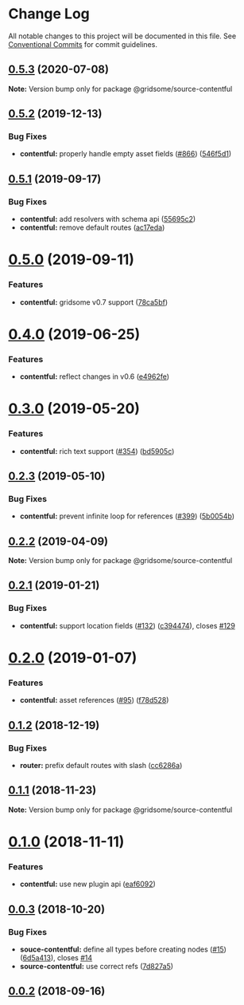 # Change Log

All notable changes to this project will be documented in this file.
See [Conventional Commits](https://conventionalcommits.org) for commit guidelines.

## [0.5.3](https://github.com/gridsome/gridsome/tree/master/packages/source-contentful/compare/@gridsome/source-contentful@0.5.2...@gridsome/source-contentful@0.5.3) (2020-07-08)

**Note:** Version bump only for package @gridsome/source-contentful





## [0.5.2](https://github.com/gridsome/gridsome/tree/master/packages/source-contentful/compare/@gridsome/source-contentful@0.5.1...@gridsome/source-contentful@0.5.2) (2019-12-13)


### Bug Fixes

* **contentful:** properly handle empty asset fields ([#866](https://github.com/gridsome/gridsome/tree/master/packages/source-contentful/issues/866)) ([546f5d1](https://github.com/gridsome/gridsome/tree/master/packages/source-contentful/commit/546f5d18f1c0c52c351e99921aa118e5830b9498))





## [0.5.1](https://github.com/gridsome/gridsome/tree/master/packages/source-contentful/compare/@gridsome/source-contentful@0.5.0...@gridsome/source-contentful@0.5.1) (2019-09-17)


### Bug Fixes

* **contentful:** add resolvers with schema api ([55695c2](https://github.com/gridsome/gridsome/tree/master/packages/source-contentful/commit/55695c2))
* **contentful:** remove default routes ([ac17eda](https://github.com/gridsome/gridsome/tree/master/packages/source-contentful/commit/ac17eda))





# [0.5.0](https://github.com/gridsome/gridsome/tree/master/packages/source-contentful/compare/@gridsome/source-contentful@0.4.0...@gridsome/source-contentful@0.5.0) (2019-09-11)


### Features

* **contentful:** gridsome v0.7 support ([78ca5bf](https://github.com/gridsome/gridsome/tree/master/packages/source-contentful/commit/78ca5bf))





# [0.4.0](https://github.com/gridsome/gridsome/tree/master/packages/source-contentful/compare/@gridsome/source-contentful@0.3.0...@gridsome/source-contentful@0.4.0) (2019-06-25)


### Features

* **contentful:** reflect changes in v0.6 ([e4962fe](https://github.com/gridsome/gridsome/tree/master/packages/source-contentful/commit/e4962fe))





# [0.3.0](https://github.com/gridsome/gridsome/tree/master/packages/source-contentful/compare/@gridsome/source-contentful@0.2.3...@gridsome/source-contentful@0.3.0) (2019-05-20)


### Features

* **contentful:** rich text support ([#354](https://github.com/gridsome/gridsome/tree/master/packages/source-contentful/issues/354)) ([bd5905c](https://github.com/gridsome/gridsome/tree/master/packages/source-contentful/commit/bd5905c))





## [0.2.3](https://github.com/gridsome/gridsome/tree/master/packages/source-contentful/compare/@gridsome/source-contentful@0.2.2...@gridsome/source-contentful@0.2.3) (2019-05-10)


### Bug Fixes

* **contentful:** prevent infinite loop for references ([#399](https://github.com/gridsome/gridsome/tree/master/packages/source-contentful/issues/399)) ([5b0054b](https://github.com/gridsome/gridsome/tree/master/packages/source-contentful/commit/5b0054b))





## [0.2.2](https://github.com/gridsome/gridsome/tree/master/packages/source-contentful/compare/@gridsome/source-contentful@0.2.1...@gridsome/source-contentful@0.2.2) (2019-04-09)

**Note:** Version bump only for package @gridsome/source-contentful





<a name="0.2.1"></a>
## [0.2.1](https://github.com/gridsome/gridsome/tree/master/packages/source-contentful/compare/@gridsome/source-contentful@0.2.0...@gridsome/source-contentful@0.2.1) (2019-01-21)


### Bug Fixes

* **contentful:** support location fields ([#132](https://github.com/gridsome/gridsome/tree/master/packages/source-contentful/issues/132)) ([c394474](https://github.com/gridsome/gridsome/tree/master/packages/source-contentful/commit/c394474)), closes [#129](https://github.com/gridsome/gridsome/tree/master/packages/source-contentful/issues/129)





<a name="0.2.0"></a>
# [0.2.0](https://github.com/gridsome/gridsome/compare/@gridsome/source-contentful@0.1.2...@gridsome/source-contentful@0.2.0) (2019-01-07)


### Features

* **contentful:** asset references ([#95](https://github.com/gridsome/gridsome/issues/95)) ([f78d528](https://github.com/gridsome/gridsome/commit/f78d528))


<a name="0.1.2"></a>
## [0.1.2](https://github.com/gridsome/gridsome/compare/@gridsome/source-contentful@0.1.1...@gridsome/source-contentful@0.1.2) (2018-12-19)


### Bug Fixes

* **router:** prefix default routes with slash ([cc6286a](https://github.com/gridsome/gridsome/commit/cc6286a))


<a name="0.1.1"></a>
## [0.1.1](https://github.com/gridsome/gridsome/compare/@gridsome/source-contentful@0.1.0...@gridsome/source-contentful@0.1.1) (2018-11-23)

**Note:** Version bump only for package @gridsome/source-contentful


<a name="0.1.0"></a>
# [0.1.0](https://github.com/gridsome/gridsome/compare/@gridsome/source-contentful@0.0.3...@gridsome/source-contentful@0.1.0) (2018-11-11)


### Features

* **contentful:** use new plugin api ([eaf6092](https://github.com/gridsome/gridsome/commit/eaf6092))


<a name="0.0.3"></a>
## [0.0.3](https://github.com/gridsome/gridsome/compare/142896c2454016dc989a7872faffec7263fc658c...@gridsome/source-contentful@0.0.3) (2018-10-20)


### Bug Fixes

* **souce-contentful:** define all types before creating nodes ([#15](https://github.com/gridsome/gridsome/issues/15)) ([6d5a413](https://github.com/gridsome/gridsome/commit/6d5a413)), closes [#14](https://github.com/gridsome/gridsome/issues/14)
* **source-contentful:** use correct refs ([7d827a5](https://github.com/gridsome/gridsome/commit/7d827a5))



<a name="0.0.2"></a>
## [0.0.2](https://github.com/gridsome/gridsome/compare/142896c2454016dc989a7872faffec7263fc658c...@gridsome/source-contentful@0.0.3) (2018-09-16)
